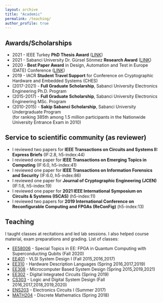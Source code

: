 ```yaml
---
layout: archive
title: "Academic"
permalink: /teaching/
author_profile: true
---
```


## Awards/Scholarships  

* 2021 - IEEE Turkey **PhD Thesis Award** ([LINK](https://www.ieee.org.tr/2021-yili-ieee-turkiye-bilim-odulu-sahipleri/))
* 2021 - Sabanci University Dr. Gürsel Sönmez **Research Award** ([LINK](https://fens.sabanciuniv.edu/en/dr-gursel-sonmez-research-award))
* 2020 - **Best Paper Award** in Design, Automation and Test in Europe (DATE) Conference (<a href="https://past.date-conference.com/proceedings-archive/2020/html/bestpaper.html">LINK</a>)
* 2019 - IACR **Student Travel Support** for Conference on Cryptographic Hardware and Embedded Systems (CHES)
* (2017-2021) - **Full Graduate Scholarship**, Sabanci University Electronics Engineering Ph.D. Program
* (2015-2017) - **Full Graduate Scholarship**, Sabanci University Electronics Engineering MSc. Program
* (2010-2015) - **Sakip Sabanci Scholarship**, Sabanci University Undergraduate Program  
  (for ranking 385th among 1.5 million participants in the Nationwide University Entrance Exam in 2010)  

## Service to scientific community (as reviewer)  

* I reviewed two papers for **IEEE Transactions on Circuits and Systems II: Express Briefs** (IF:2.8, h5-index:44)
* I reviewed one paper for **IEEE Transactions on Emerging Topics in Computing** (IF:6.0, h5-index:41)
* I reviewed one paper for **IEEE Transactions on Information Forensics and Security** (IF:6.0, h5-index:86)
* I reviewed one paper for **Journal of Cryptographic Engineering (JCEN)** (IF:1.6, h5-index:19)
* I reviewed one paper for **2021 IEEE International Symposium on Circuits & Systems (ISCAS)** (h5-index:11)
* I reviewed two papers for **2019 International Conference on Reconfigurable Computing and FPGAs (ReConFig)** (h5-index:13)  

## Teaching  

I taught classes at recitations and led lab sessions. I also helped course material, exam preparations and grading. List of classes:
* [EE58006](https://www.sabanciuniv.edu/syllabus/courses.php?year=2020&term=01&subject=EE&code=58006&lan=eng) - Special Topics in EE: FPGA in Quantum Computing with Superconducting Qubits (Fall 2020)
* [EE401](https://www.sabanciuniv.edu/syllabus/courses.php?year=2017&term=01&subject=EE&code=401&lan=eng) - VLSI System Design I (Fall 2015,2016,2017)
* [EE310](https://www.sabanciuniv.edu/syllabus/courses.php?year=2019&term=02&subject=EE&code=310&lan=eng) - Hardware Description Languages (Spring 2016,2017,2019)
* [EE308](https://www.sabanciuniv.edu/syllabus/courses.php?year=2019&term=02&subject=EE&code=308&lan=eng) - Microcomputer Based System Design (Spring 2015,2019,2021)
* [EE302](https://www.sabanciuniv.edu/syllabus/courses.php?year=2019&term=02&subject=EE&code=302&lan=eng) - Digital Integrated Circuits (Spring 2019)
* [CS303](https://www.sabanciuniv.edu/syllabus/courses.php?year=2020&term=01&subject=CS&code=303&lan=eng) - Logic and Digital System Design (Fall 2016,2017,2018,2019,2020)
* [ENS203](https://www.sabanciuniv.edu/syllabus/courses.php?year=2020&term=01&subject=ENS&code=203&lan=eng) - Electronics Circuits I (Summer 2017)
* [MATH204](https://www.sabanciuniv.edu/syllabus/courses.php?year=2020&term=01&subject=MATH&code=204&lan=eng) - Discrete Mathematics (Spring 2018)
